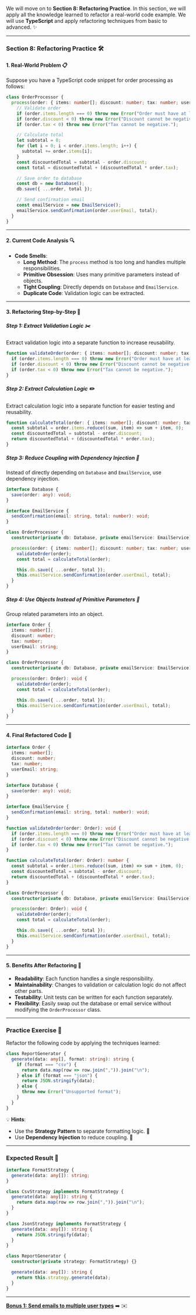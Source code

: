 We will move on to **Section 8: Refactoring Practice**. In this section, we will apply all the knowledge learned to refactor a real-world code example. We will use **TypeScript** and apply refactoring techniques from basic to advanced. ✨

---

### **Section 8: Refactoring Practice** 🛠️

#### **1. Real-World Problem** 📋
Suppose you have a TypeScript code snippet for order processing as follows:
```typescript
class OrderProcessor {
  process(order: { items: number[]; discount: number; tax: number; userEmail: string }): void {
    // Validate order
    if (order.items.length === 0) throw new Error("Order must have at least one item.");
    if (order.discount < 0) throw new Error("Discount cannot be negative.");
    if (order.tax < 0) throw new Error("Tax cannot be negative.");

    // Calculate total
    let subtotal = 0;
    for (let i = 0; i < order.items.length; i++) {
      subtotal += order.items[i];
    }
    const discountedTotal = subtotal - order.discount;
    const total = discountedTotal + (discountedTotal * order.tax);

    // Save order to database
    const db = new Database();
    db.save({ ...order, total });

    // Send confirmation email
    const emailService = new EmailService();
    emailService.sendConfirmation(order.userEmail, total);
  }
}
```

---

#### **2. Current Code Analysis** 🔍
- **Code Smells**:
  - **Long Method**: The `process` method is too long and handles multiple responsibilities.
  - **Primitive Obsession**: Uses many primitive parameters instead of objects.
  - **Tight Coupling**: Directly depends on `Database` and `EmailService`.
  - **Duplicate Code**: Validation logic can be extracted.

---

#### **3. Refactoring Step-by-Step** 🧩

##### **Step 1: Extract Validation Logic** ✂️
Extract validation logic into a separate function to increase reusability.

```typescript
function validateOrder(order: { items: number[]; discount: number; tax: number }): void {
  if (order.items.length === 0) throw new Error("Order must have at least one item.");
  if (order.discount < 0) throw new Error("Discount cannot be negative.");
  if (order.tax < 0) throw new Error("Tax cannot be negative.");
}
```

##### **Step 2: Extract Calculation Logic** ✏️
Extract calculation logic into a separate function for easier testing and reusability.

```typescript
function calculateTotal(order: { items: number[]; discount: number; tax: number }): number {
  const subtotal = order.items.reduce((sum, item) => sum + item, 0);
  const discountedTotal = subtotal - order.discount;
  return discountedTotal + (discountedTotal * order.tax);
}
```

##### **Step 3: Reduce Coupling with Dependency Injection** 🔗
Instead of directly depending on `Database` and `EmailService`, use dependency injection.

```typescript
interface Database {
  save(order: any): void;
}

interface EmailService {
  sendConfirmation(email: string, total: number): void;
}

class OrderProcessor {
  constructor(private db: Database, private emailService: EmailService) {}

  process(order: { items: number[]; discount: number; tax: number; userEmail: string }): void {
    validateOrder(order);
    const total = calculateTotal(order);

    this.db.save({ ...order, total });
    this.emailService.sendConfirmation(order.userEmail, total);
  }
}
```

##### **Step 4: Use Objects Instead of Primitive Parameters** 🧾
Group related parameters into an object.

```typescript
interface Order {
  items: number[];
  discount: number;
  tax: number;
  userEmail: string;
}

class OrderProcessor {
  constructor(private db: Database, private emailService: EmailService) {}

  process(order: Order): void {
    validateOrder(order);
    const total = calculateTotal(order);

    this.db.save({ ...order, total });
    this.emailService.sendConfirmation(order.userEmail, total);
  }
}
```

---

#### **4. Final Refactored Code** 🎉
```typescript
interface Order {
  items: number[];
  discount: number;
  tax: number;
  userEmail: string;
}

interface Database {
  save(order: any): void;
}

interface EmailService {
  sendConfirmation(email: string, total: number): void;
}

function validateOrder(order: Order): void {
  if (order.items.length === 0) throw new Error("Order must have at least one item.");
  if (order.discount < 0) throw new Error("Discount cannot be negative.");
  if (order.tax < 0) throw new Error("Tax cannot be negative.");
}

function calculateTotal(order: Order): number {
  const subtotal = order.items.reduce((sum, item) => sum + item, 0);
  const discountedTotal = subtotal - order.discount;
  return discountedTotal + (discountedTotal * order.tax);
}

class OrderProcessor {
  constructor(private db: Database, private emailService: EmailService) {}

  process(order: Order): void {
    validateOrder(order);
    const total = calculateTotal(order);

    this.db.save({ ...order, total });
    this.emailService.sendConfirmation(order.userEmail, total);
  }
}
```

---

#### **5. Benefits After Refactoring** 🌟
- **Readability**: Each function handles a single responsibility.
- **Maintainability**: Changes to validation or calculation logic do not affect other parts.
- **Testability**: Unit tests can be written for each function separately.
- **Flexibility**: Easily swap out the database or email service without modifying the `OrderProcessor` class.

---

### **Practice Exercise** 📝
Refactor the following code by applying the techniques learned:
```typescript
class ReportGenerator {
  generate(data: any[], format: string): string {
    if (format === "csv") {
      return data.map(row => row.join(",")).join("\n");
    } else if (format === "json") {
      return JSON.stringify(data);
    } else {
      throw new Error("Unsupported format");
    }
  }
}
```

💡 **Hints**:
- Use the **Strategy Pattern** to separate formatting logic. 🧩
- Use **Dependency Injection** to reduce coupling. 🔗

---

### **Expected Result** 🎯
```typescript
interface FormatStrategy {
  generate(data: any[]): string;
}

class CsvStrategy implements FormatStrategy {
  generate(data: any[]): string {
    return data.map(row => row.join(",")).join("\n");
  }
}

class JsonStrategy implements FormatStrategy {
  generate(data: any[]): string {
    return JSON.stringify(data);
  }
}

class ReportGenerator {
  constructor(private strategy: FormatStrategy) {}

  generate(data: any[]): string {
    return this.strategy.generate(data);
  }
}
```

---

**[Bonus 1: Send emails to multiple user types](bonus1-send-emails-to-multiple-user-types.md)** ➡️ ✉️